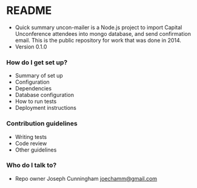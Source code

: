 # README #

* Quick summary 
uncon-mailer is a Node.js project to import Capital Unconference attendees into mongo database, and send confirmation email. This is the public repository for work that was done in 2014.
* Version 
0.1.0

### How do I get set up? ###

* Summary of set up
* Configuration
* Dependencies
* Database configuration
* How to run tests
* Deployment instructions

### Contribution guidelines ###

* Writing tests
* Code review
* Other guidelines

### Who do I talk to? ###

* Repo owner 
Joseph Cunningham <joechamm@gmail.com>